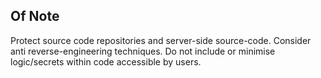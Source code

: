 ## Of Note

Protect source code repositories and server-side source-code. Consider anti reverse-engineering techniques. Do not include or minimise logic/secrets within code accessible by users.
